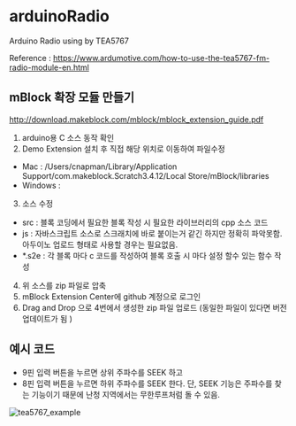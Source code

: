# arduinoRadio
Arduino Radio using by TEA5767

Reference : https://www.ardumotive.com/how-to-use-the-tea5767-fm-radio-module-en.html

## mBlock 확장 모듈 만들기 

http://download.makeblock.com/mblock/mblock_extension_guide.pdf

1. arduino용 C 소스 동작 확인
2. Demo Extension 설치 후 직접 해당 위치로 이동하여 파일수정 
* Mac : /Users/cnapman/Library/Application Support/com.makeblock.Scratch3.4.12/Local Store/mBlock/libraries
* Windows : 
3. 소스 수정 
* src : 블록 코딩에서 필요한 블록 작성 시 필요한 라이브러리의 cpp 소스 코드 
* js : 자바스크립트 소스로 스크래치에 바로 붙이는거 같긴 하지만 정확히 파악못함. 아두이노 업로드 형태로 사용할 경우는 필요없음. 
* *.s2e : 각 블록 마다 c 코드를 작성하여 블록 호출 시 마다 설정 할수 있는 함수 작성
4. 위 소스를 zip 파일로 압축 
5. mBlock Extension Center에 github 계정으로 로그인 
6. Drag and Drop 으로 4번에서 생성한 zip 파일 업로드 (동일한 파일이 있다면 버전 업데이트가 됨 )

## 예시 코드

* 9핀 입력 버튼을 누르면 상위 주파수를 SEEK 하고 
* 8핀 입력 버튼을 누르면 하위 주파수를 SEEK 한다. 
단, SEEK 기능은 주파수를 찾는 기능이기 때문에 난청 지역에서는 무한루프처럼 돌 수 있음. 

![tea5767_example](https://user-images.githubusercontent.com/8978613/68285637-fe666400-00c2-11ea-8ba8-253687213590.png)



